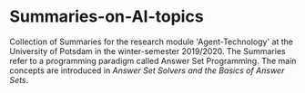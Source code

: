 # Summaries-on-AI-topics
Collection of Summaries for the research module 'Agent-Technology' at the University of Potsdam in the winter-semester 2019/2020.
The Summaries refer to a programming paradigm called Answer Set Programming. 
The main concepts are introduced in *Answer Set Solvers and the Basics of Answer Sets*.


